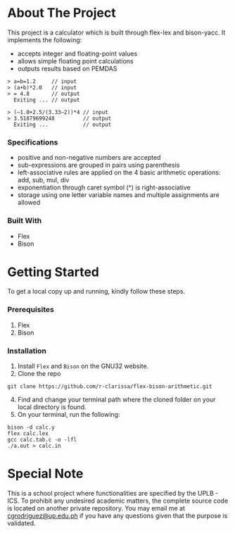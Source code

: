 # About The Project
This project is a calculator which is built through flex-lex and bison-yacc. It implements the following: 
- accepts integer and floating-point values
- allows simple floating point calculations
- outputs results based on PEMDAS

```
> a=b=1.2     // input
> (a+b)*2.0   // input
> = 4.8       // output
  Exiting ... // output
```

```
> (–1.0+2.5/(3.33–2))*4 // input
> 3.51879699248         // output
  Exiting ...           // output
```

### Specifications
* positive and non-negative numbers are accepted
* sub-expressions are grouped in pairs using parenthesis
* left-associative rules are applied on the 4 basic arithmetic operations: add, sub, mul, div
* exponentiation through caret symbol (^) is right-associative
* storage using one letter variable names and multiple assignments are allowed

### Built With
* Flex
* Bison

# Getting Started
To get a local copy up and running, kindly follow these steps.

### Prerequisites
1. Flex
2. Bison

### Installation

1. Install `Flex` and `Bison` on the GNU32 website.
2. Clone the repo
```
git clone https://github.com/r-clarissa/flex-bison-arithmetic.git
```
4. Find and change your terminal path where the cloned folder on your local directory is found.
5. On your terminal, run the following:
```
bison -d calc.y
flex calc.lex
gcc calc.tab.c -o -lfl
./a.out > calc.in
```

# Special Note
This is a school project where functionalities are specified by the UPLB - ICS. To prohibit any undesired academic matters, the complete source code is located on another private repository. You may email me at cgrodriguez@up.edu.ph if you have any questions given that the purpose is validated.
